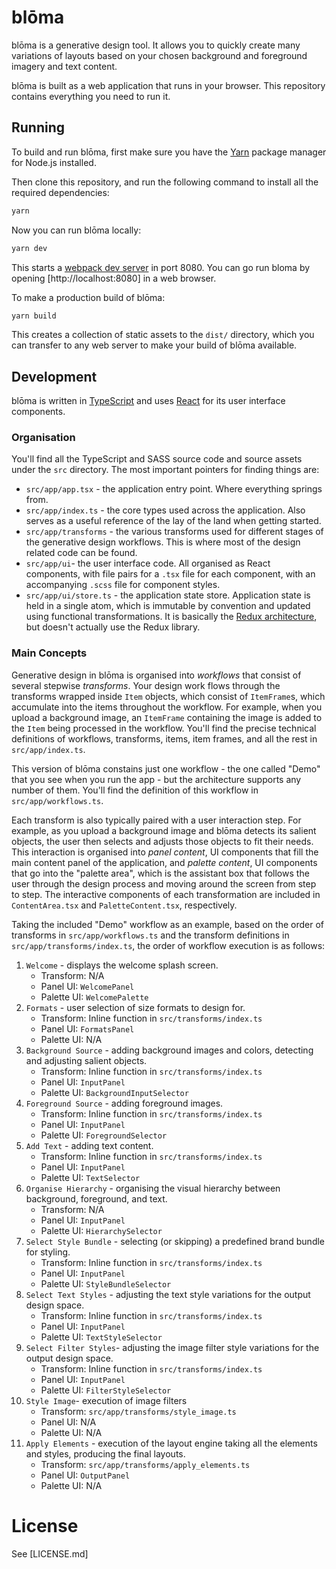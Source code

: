 # blōma

blōma is a generative design tool. It allows you to quickly create many variations of layouts based on your chosen background and foreground imagery and text content.

blōma is built as a web application that runs in your browser. This repository contains everything you need to run it.

## Running

To build and run blōma, first make sure you have the [Yarn](https://yarnpkg.com/lang/en/) package manager for Node.js installed.

Then clone this repository, and run the following command to install all the required dependencies:

```sh
yarn
```

Now you can run blōma locally:

```sh
yarn dev
```

This starts a [webpack dev server](https://webpack.js.org/configuration/dev-server/) in port 8080. You can go run bloma by opening [http://localhost:8080] in a web browser.

To make a production build of blōma:

```sh
yarn build
```

This creates a collection of static assets to the `dist/` directory, which you can transfer to any web server to make your build of blōma available.

## Development

blōma is written in [TypeScript](https://www.typescriptlang.org/) and uses [React](https://reactjs.org/) for its user interface components.

### Organisation

You'll find all the TypeScript and SASS source code and source assets under the `src` directory. The most important pointers for finding things are:

- `src/app/app.tsx` - the application entry point. Where everything springs from.
- `src/app/index.ts` - the core types used across the application. Also serves as a useful reference of the lay of the land when getting started.
- `src/app/transforms` - the various transforms used for different stages of the generative design workflows. This is where most of the design related code can be found.
- `src/app/ui`- the user interface code. All organised as React components, with file pairs for a `.tsx` file for each component, with an accompanying `.scss` file for component styles.
- `src/app/ui/store.ts` - the application state store. Application state is held in a single atom, which is immutable by convention and updated using functional transformations. It is basically the [Redux architecture](https://redux.js.org/basics/data-flow), but doesn't actually use the Redux library.

### Main Concepts

Generative design in blōma is organised into _workflows_ that consist of several stepwise _transforms_. Your design work flows through the transforms wrapped inside `Item` objects, which consist of `ItemFrame`s, which accumulate into the items throughout the workflow. For example, when you upload a background image, an `ItemFrame` containing the image is added to the `Item` being processed in the workflow. You'll find the precise technical definitions of workflows, transforms, items, item frames, and all the rest in `src/app/index.ts`.

This version of blōma constains just one workflow - the one called "Demo" that you see when you run the app - but the architecture supports any number of them. You'll find the definition of this workflow in `src/app/workflows.ts`.

Each transform is also typically paired with a user interaction step. For example, as you upload a background image and blōma detects its salient objects, the user then selects and adjusts those objects to fit their needs. This interaction is organised into _panel content_, UI components that fill the main content panel of the application, and _palette content_, UI components that go into the "palette area", which is the assistant box that follows the user through the design process and moving around the screen from step to step. The interactive components of each transformation are included in `ContentArea.tsx` and `PaletteContent.tsx`, respectively.

Taking the included "Demo" workflow as an example, based on the order of transforms in `src/app/workflows.ts` and the transform definitions in `src/app/transforms/index.ts`, the order of workflow execution is as follows:

1. `Welcome` - displays the welcome splash screen.
   - Transform: N/A
   - Panel UI: `WelcomePanel`
   - Palette UI: `WelcomePalette`
2. `Formats` - user selection of size formats to design for.
   - Transform: Inline function in `src/transforms/index.ts`
   - Panel UI: `FormatsPanel`
   - Palette UI: N/A
3. `Background Source` - adding background images and colors, detecting and adjusting salient objects.
   - Transform: Inline function in `src/transforms/index.ts`
   - Panel UI: `InputPanel`
   - Palette UI: `BackgroundInputSelector`
4. `Foreground Source` - adding foreground images.
   - Transform: Inline function in `src/transforms/index.ts`
   - Panel UI: `InputPanel`
   - Palette UI: `ForegroundSelector`
5. `Add Text` - adding text content.
   - Transform: Inline function in `src/transforms/index.ts`
   - Panel UI: `InputPanel`
   - Palette UI: `TextSelector`
6. `Organise Hierarchy` - organising the visual hierarchy between background, foreground, and text.
   - Transform: N/A
   - Panel UI: `InputPanel`
   - Palette UI: `HierarchySelector`
7. `Select Style Bundle` - selecting (or skipping) a predefined brand bundle for styling.
   - Transform: Inline function in `src/transforms/index.ts`
   - Panel UI: `InputPanel`
   - Palette UI: `StyleBundleSelector`
8. `Select Text Styles` - adjusting the text style variations for the output design space.
   - Transform: Inline function in `src/transforms/index.ts`
   - Panel UI: `InputPanel`
   - Palette UI: `TextStyleSelector`
9. `Select Filter Styles`- adjusting the image filter style variations for the output design space.
   - Transform: Inline function in `src/transforms/index.ts`
   - Panel UI: `InputPanel`
   - Palette UI: `FilterStyleSelector`
10. `Style Image`- execution of image filters
    - Transform: `src/app/transforms/style_image.ts`
    - Panel UI: N/A
    - Palette UI: N/A
11. `Apply Elements` - execution of the layout engine taking all the elements and styles, producing the final layouts.
    - Transform: `src/app/transforms/apply_elements.ts`
    - Panel UI: `OutputPanel`
    - Palette UI: N/A

# License

See [LICENSE.md]
